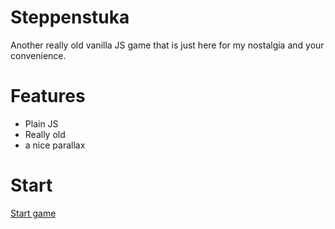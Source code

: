 # Steppenstuka

Another really old vanilla JS game that is just here for my nostalgia and your convenience.

# Features

* Plain JS
* Really old
* a nice parallax

# Start
[Start game](https://derbunman.github.io/steppenstuka/)
